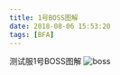 ```yaml
---
title: 1号BOSS图解
date: 2018-08-06 15:53:20
tags: [BFA]
---
```


测试服1号BOSS图解
![boss](https://i.imgur.com/Iv9BGq0.jpg)



